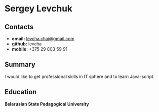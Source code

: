 # Sergey Levchuk

## Contacts

- **email:** levcha.chai@gmail.com
- **github:** levcha
- **mobile:** +375 29 803 59 91

## Summary

I would like to get professional skills in IT sphere and to learn Java-script.

## Education

**Belarusian State Pedagogical University**
